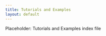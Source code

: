 ```yaml
---
title: Tutorials and Examples
layout: default
---
```


Placeholder: Tutorials and Examples index file


